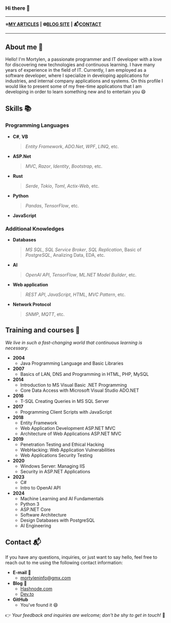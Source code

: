 ### Hi there 👋
___
**⭐[MY ARTICLES](https://mortylen.hashnode.dev/)**
**|**
**🌐[BLOG SITE](https://dev.to/mortylen)**
**|**
**📬[CONTACT](https://mortylen.hashnode.dev/contact)**
___
## About me 👀
Hello! I'm Mortylen, a passionate programmer and IT developer with a love for discovering new technologies and continuous learning.
I have many years of experience in the field of IT. Currently, I am employed as a software developer, where I specialize in developing applications for industries, and internal company applications and systems. On this profile I would like to present some of my free-time applications that I am developing in order to learn something new and to entertain you 😄
## Skills 📚
### Programming Languages
- **C#**, **VB**
  > *Entity Framework*, *ADO.Net*, *WPF*, *LINQ*, etc.
- **ASP.Net**
  > *MVC*, *Razor*, *Identity*, *Bootstrap*, etc.
- **Rust**
  > *Serde*, *Tokio*, *Toml*, *Actix-Web*, etc.
- **Python**
  > *Pandas*, *TensorFlow*, etc.
- **JavaScript**

### Additional Knowledges
- **Databases**
  > *MS SQL*, *SQL Service Broker*, *SQL Replication*, Basic of *PostgreSQL*, Analizing Data, EDA, etc.
- **AI**
  > *OpenAI API*, *TensorFlow*, *ML.NET Model Builder*, etc.
- **Web application**
  > *REST API*, *JavaScript*, *HTML*, *MVC Pattern*, etc.
- **Network Protocol**
  > *SNMP*, *MQTT*, etc.

## Training and courses 🏫
*We live in such a fast-changing world that continuous learning is necessary.*
- **2004**
  - Java Programming Language and Basic Libraries
- **2007**
  - Basics of LAN, DNS and Programming in HTML, PHP, MySQL
- **2014**
  - Introduction to MS Visual Basic .NET Programming
  - Core Data Access with Microsoft Visual Studio ADO.NET
- **2016**
  - T-SQL Creating Queries in MS SQL Server
- **2017**
  - Programming Client Scripts with JavaScript
- **2018**
  - Entity Framework
  - Web Application Development ASP.NET MVC
  - Architecture of Web Applications ASP.NET MVC
- **2019**
  - Penetration Testing and Ethical Hacking
  - WebHacking: Web Application Vulnerabilities
  - Web Applications Security Testing
- **2020**
  - Windows Server: Managing IIS
  - Security in ASP.NET Applications
- **2023**
  - C#
  - Intro to OpenAI API
- **2024**
  - Machine Learning and AI Fundamentals
  - Python 3
  - ASP.NET Core
  - Software Architecture
  - Design Databases with PostgreSQL
  - AI Engineering

## Contact 📬
If you have any questions, inquiries, or just want to say hello, feel free to reach out to me using the following contact information:
- **E-mail** 📧
  - [mortyleninfo@gmx.com](mortyleninfo@gmx.com)
- **Blog** 📖
  - [Hashnode.com](https://mortylen.hashnode.dev/)
  - [Dev.to](https://dev.to/mortylen/)
- **GitHub**
  - You've found it 😄
 
👉 *Your feedback and inquiries are welcome; don't be shy to get in touch!* 👀

